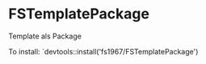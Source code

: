 # FSTemplatePackage
Template als Package

To install:
`devtools::install('fs1967/FSTemplatePackage')
